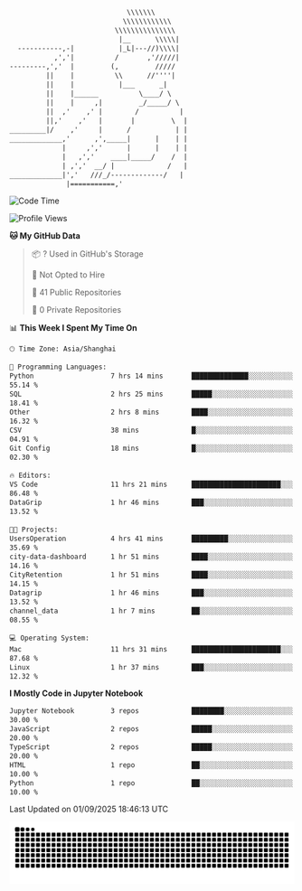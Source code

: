 ```
                             \\\\\\\
                            \\\\\\\\\\\\
                          \\\\\\\\\\\\\\\
                           |__      \\\\\|
  -----------,-|           |_L|---//)\\\\|
           ,','|          /       ,'/////|
---------,','  |         (,         /////
         ||    |          \\      //''''|
         ||    |           |___      _|
         ||    |______          \____/ \
         ||    |     ,|         _/_____/ \
         ||  ,'    ,' |        /          |
         ||,'    ,'   |       |         \  |
_________|/    ,'     |      /           | |
_____________,'      ,',_____|      |    | |
             |     ,','      |      |    | |
             |   ,','    ____|_____/    /  |
             | ,','  __/ |             /   |
_____________|','   ///_/-------------/   |
              |===========,'
```

<!--START_SECTION:waka-->
![Code Time](http://img.shields.io/badge/Code%20Time-117%20hrs%2025%20mins-blue)

![Profile Views](http://img.shields.io/badge/Profile%20Views-0-blue)

**🐱 My GitHub Data** 

> 📦 ? Used in GitHub's Storage 
 > 
> 🚫 Not Opted to Hire
 > 
> 📜 41 Public Repositories 
 > 
> 🔑 0 Private Repositories 
 > 
📊 **This Week I Spent My Time On** 

```text
🕑︎ Time Zone: Asia/Shanghai

💬 Programming Languages: 
Python                   7 hrs 14 mins       ██████████████░░░░░░░░░░░   55.14 % 
SQL                      2 hrs 25 mins       █████░░░░░░░░░░░░░░░░░░░░   18.41 % 
Other                    2 hrs 8 mins        ████░░░░░░░░░░░░░░░░░░░░░   16.32 % 
CSV                      38 mins             █░░░░░░░░░░░░░░░░░░░░░░░░   04.91 % 
Git Config               18 mins             █░░░░░░░░░░░░░░░░░░░░░░░░   02.30 % 

🔥 Editors: 
VS Code                  11 hrs 21 mins      ██████████████████████░░░   86.48 % 
DataGrip                 1 hr 46 mins        ███░░░░░░░░░░░░░░░░░░░░░░   13.52 % 

🐱‍💻 Projects: 
UsersOperation           4 hrs 41 mins       █████████░░░░░░░░░░░░░░░░   35.69 % 
city-data-dashboard      1 hr 51 mins        ████░░░░░░░░░░░░░░░░░░░░░   14.16 % 
CityRetention            1 hr 51 mins        ████░░░░░░░░░░░░░░░░░░░░░   14.15 % 
Datagrip                 1 hr 46 mins        ███░░░░░░░░░░░░░░░░░░░░░░   13.52 % 
channel_data             1 hr 7 mins         ██░░░░░░░░░░░░░░░░░░░░░░░   08.55 % 

💻 Operating System: 
Mac                      11 hrs 31 mins      ██████████████████████░░░   87.68 % 
Linux                    1 hr 37 mins        ███░░░░░░░░░░░░░░░░░░░░░░   12.32 % 
```

**I Mostly Code in Jupyter Notebook** 

```text
Jupyter Notebook         3 repos             ████████░░░░░░░░░░░░░░░░░   30.00 % 
JavaScript               2 repos             █████░░░░░░░░░░░░░░░░░░░░   20.00 % 
TypeScript               2 repos             █████░░░░░░░░░░░░░░░░░░░░   20.00 % 
HTML                     1 repo              ██░░░░░░░░░░░░░░░░░░░░░░░   10.00 % 
Python                   1 repo              ██░░░░░░░░░░░░░░░░░░░░░░░   10.00 % 
```




 Last Updated on 01/09/2025 18:46:13 UTC
<!--END_SECTION:waka-->

<picture>
  <source media="(prefers-color-scheme: dark)" srcset="https://raw.githubusercontent.com/yuemanly/yuemanly/output/github-contribution-grid-snake-dark.svg" />
  <source media="(prefers-color-scheme: light)" srcset="https://raw.githubusercontent.com/yuemanly/yuemanly/output/github-contribution-grid-snake.svg" />
  <img alt="github-snake" src="https://raw.githubusercontent.com/yuemanly/yuemanly/output/github-contribution-grid-snake.svg" />
</picture>
<!--
**yuemanly/yuemanly** is a ✨ _special_ ✨ repository because its `README.md` (this file) appears on your GitHub profile.

Here are some ideas to get you started:

- 🔭 I’m currently working on ...
- 🌱 I’m currently learning ...
- 👯 I’m looking to collaborate on ...
- 🤔 I’m looking for help with ...
- 💬 Ask me about ...
- 📫 How to reach me: ...
- 😄 Pronouns: ...
- ⚡ Fun fact: ...
-->

